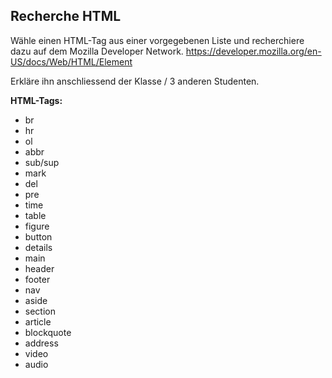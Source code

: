 ## Recherche HTML

Wähle einen HTML-Tag aus einer vorgegebenen Liste und recherchiere dazu auf dem Mozilla Developer Network.
https://developer.mozilla.org/en-US/docs/Web/HTML/Element

Erkläre ihn anschliessend der Klasse / 3 anderen Studenten.

**HTML-Tags:**
- br
- hr
- ol
- abbr
- sub/sup
- mark
- del
- pre
- time
- table
- figure
- button
- details
- main
- header
- footer
- nav
- aside
- section
- article
- blockquote
- address
- video
- audio
